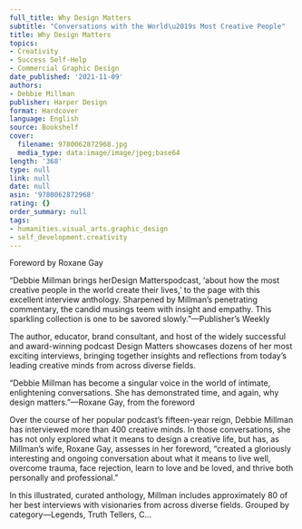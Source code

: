 ```yaml
---
full_title: Why Design Matters
subtitle: "Conversations with the World\u2019s Most Creative People"
title: Why Design Matters
topics:
- Creativity
- Success Self-Help
- Commercial Graphic Design
date_published: '2021-11-09'
authors:
- Debbie Millman
publisher: Harper Design
format: Hardcover
language: English
source: Bookshelf
cover:
  filename: 9780062872968.jpg
  media_type: data:image/image/jpeg;base64
length: '368'
type: null
link: null
date: null
asin: '9780062872968'
rating: {}
order_summary: null
tags:
- humanities.visual_arts.graphic_design
- self_development.creativity
---
```

Foreword by Roxane Gay

“Debbie Millman brings herDesign Matterspodcast, ‘about how the most creative people in the world create their lives,’ to the page with this excellent interview anthology. Sharpened by Millman’s penetrating commentary, the candid musings teem with insight and empathy. This sparkling collection is one to be savored slowly.”—Publisher’s Weekly

The author, educator, brand consultant, and host of the widely successful and award-winning podcast Design Matters showcases dozens of her most exciting interviews, bringing together insights and reflections from today’s leading creative minds from across diverse fields.

“Debbie Millman has become a singular voice in the world of intimate, enlightening conversations. She has demonstrated time, and again, why design matters.”—Roxane Gay, from the foreword

Over the course of her popular podcast’s fifteen-year reign, Debbie Millman has interviewed more than 400 creative minds. In those conversations, she has not only explored what it means to design a creative life, but has, as Millman’s wife, Roxane Gay, assesses in her foreword, “created a gloriously interesting and ongoing conversation about what it means to live well, overcome trauma, face rejection, learn to love and be loved, and thrive both personally and professional.”

In this illustrated, curated anthology, Millman includes approximately 80 of her best interviews with visionaries from across diverse fields. Grouped by category—Legends, Truth Tellers, C...
